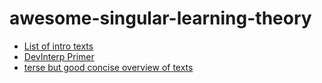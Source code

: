 # awesome-singular-learning-theory

* [List of intro texts](https://www.lesswrong.com/posts/xRWsfGfvDAjRWXcnG/dslt-0-distilling-singular-learning-theory )
* [DevInterp Primer](https://devinterp.com/2023/june-summit)
* [terse but good concise overview of texts](https://discord.com/channels/1112390837775646721/1120578276780429342/1150019430387036170)

